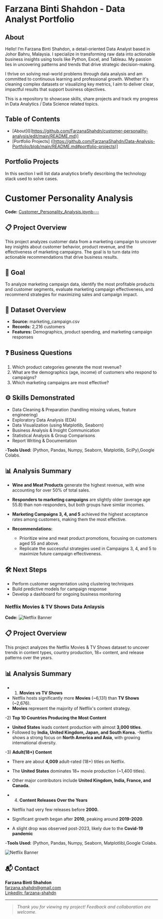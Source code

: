 # Farzana Binti Shahdon - Data Analyst Portfolio
## About
Hello! I’m Farzana Binti Shahdon, a detail-oriented Data Analyst based in Johor Bahru, Malaysia. I specialize in transforming raw data into actionable business insights using tools like Python, Excel, and Tableau. My passion lies in uncovering patterns and trends that drive strategic decision-making.

I thrive on solving real-world problems through data analysis and am committed to continuous learning and professional growth. Whether it's cleaning complex datasets or visualizing key metrics, I aim to deliver clear, impactful results that support business objectives.

This is a repository to showcase skills, share projects and track my progress in Data Analytics / Data Science related topics.

## Table of Contents
- [About]([(https://github.com/FarzanaShahdn/customer-personality-analysis/edit/main/README.md)]
- [Portfolio Projects] ([https://github.com/FarzanaShahdn/Data-Analysis-Portfolio/blob/main/README.md#portfolio-projects)]

## Portfolio Projects
In this section I will list data analytics briefly describing the technology stack used to solve cases.

# Customer Personality Analysis
**Code:** [Customer_Personality_Analysis.ipynb---](https://github.com/FarzanaShahdn/customer-personality-analysis/blob/main/Customer_Personality_Analysis.ipynb)

## 📋 Project Overview
This project analyzes customer data from a marketing campaign to uncover key insights about customer behavior, product revenue, and the effectiveness of marketing campaigns. The goal is to turn data into actionable recommendations that drive business results.

## 🎯 Goal
To analyze marketing campaign data, identify the most profitable products and customer segments, evaluate marketing campaign effectiveness, and recommend strategies for maximizing sales and campaign impact.

## 🔎 Dataset Overview
- **Source:** marketing_campaign.csv
- **Records:** 2,216 customers
- **Features:** Demographics, product spending, and marketing campaign responses

## ❓ Business Questions
1. Which product categories generate the most revenue?
2. What are the demographics (age, income) of customers who respond to campaigns?
3. Which marketing campaigns are most effective?

## ⚙️ Skills Demonstrated
- Data Cleaning & Preparation (handling missing values, feature engineering)
- Exploratory Data Analysis (EDA)
- Data Visualization (using Matplotlib, Seaborn)
- Business Analysis & Insight Communication
- Statistical Analysis & Group Comparisons
- Report Writing & Documentation

-**Tools Used:** (Python, Pandas, Numpy, Seaborn, Matplotlib, SciPy),Google Colabs.

## 📊 Analysis Summary
- **Wine and Meat Products** generate the highest revenue, with wine accounting for over 50% of total sales.
- **Responders to marketing campaigns** are slightly older (average age 55.8) than non-responders, but both groups have similar incomes.
- **Marketing Campaigns 3, 4, and 5** achieved the highest acceptance rates among customers, making them the most effective.

- **Recommendations:**  
  - Prioritize wine and meat product promotions, focusing on customers aged 55 and above.  
  - Replicate the successful strategies used in Campaigns 3, 4, and 5 to maximize future campaign effectiveness.

## 🛠️ Next Steps
- Perform customer segmentation using clustering techniques
- Build predictive models for campaign response
- Develop a dashboard for ongoing business monitoring

### Netflix Movies & TV Shows Data Anlaysis
**Code:**
![Netflix Banner](https://yourimageurl.com/banner.png)

## 📋 Project Overview
This project analyzes the Netflix Movies & TV Shows dataset to uncover trends in content types, country production, 18+ content, and release patterns over the years.

## 📊 Analysis Summary
- 1) **Movies vs TV Shows**
- Netflix hosts significantly more **Movies** (~6,131) than **TV Shows** (~2,676).
- **Movies** represent the majority of Netflix's content strategy.

-2) **Top 10 Countries Producing the Most Content**
- **United States** leads content production with almost **3,000 titles**.
- Followed by **India, United Kingdom, Japan, and South Korea.**
-Netflix shows a strong focus on **North America and Asia**, with growing international diversity.

-3) **Adult(18+) Content**
- There are about **4,009** adult-rated (18+) titles on Netflix.
- The **United States** dominates 18+ movie production (~1,400 titles).
- Other major contributors include **United Kingdom, India, France, and Canada.**
  
- 4) **Content Releases Over the Years**
- Netflix had very few releases before **2000.**
- Significant growth began after **2010**, peaking around **2019-2020**.
- A slight drop was observed post-2023, likely due to the **Covid-19 pandemic**

-**Tools Used:** (Python, Pandas, Numpy, Seaborn, Matplotlib),Google Colabs.

![Netflix Banner](https://yourimageurl.com/banner.png)


## 📬 Contact
**Farzana Binti Shahdon**  
[farzana.shahdn@gmail.com](mailto:farzana.shahdn@gmail.com)  
[LinkedIn: farzana-shahdn](https://www.linkedin.com/in/farzana-shahdn)

---

> _Thank you for viewing my project! Feedback and collaboration are welcome._
